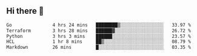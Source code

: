 ## Hi there 👋

<!--
**whirlun/whirlun** is a ✨ _special_ ✨ repository because its `README.md` (this file) appears on your GitHub profile.

Here are some ideas to get you started:

- 🔭 I’m currently working on ...
- 🌱 I’m currently learning ...
- 👯 I’m looking to collaborate on ...
- 🤔 I’m looking for help with ...
- 💬 Ask me about ...
- 📫 How to reach me: ...
- 😄 Pronouns: ...
- ⚡ Fun fact: ...
-->
<!--START_SECTION:waka-->

```txt
Go               4 hrs 24 mins   ████████▒░░░░░░░░░░░░░░░░   33.97 %
Terraform        3 hrs 28 mins   ██████▓░░░░░░░░░░░░░░░░░░   26.72 %
Python           3 hrs 3 mins    ██████░░░░░░░░░░░░░░░░░░░   23.57 %
HCL              1 hr 8 mins     ██▒░░░░░░░░░░░░░░░░░░░░░░   08.79 %
Markdown         26 mins         █░░░░░░░░░░░░░░░░░░░░░░░░   03.35 %
```

<!--END_SECTION:waka-->
